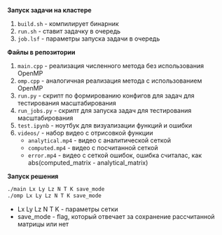 **Запуск задачи на кластере**

1. ```build.sh``` - компилирует бинарник
2. ```run.sh``` - ставит задачку в очередь
3. ```job.lsf``` - параметры запуска задачи в очередь


**Файлы в репозитории**

1. ```main.cpp``` - реализация численного метода без использования OpenMP
2. ```omp.cpp``` - аналогичная реализация метода с использованием OpenMP
3. ```run.py``` - скрипт по формированию конфигов для задач для тестирования масштабирования
4. ```run_jobs.py``` - скрипт для запуска задач для тестирования масштабирования
5. ```test.ipynb``` - ноутбук для визуализации функций и ошибки
6. ```videos/``` - набор видео с отрисовкой функции
    - ```analytical.mp4``` - видео с аналитической сеткой
    - ```computed.mp4``` - видео с посчитанной сеткой
    - ```error.mp4``` - видео с сеткой ошибок, ошибка считалас, как abs(computed_matrix - analytical_matrix)


**Запуск решения**

```bash
./main Lx Ly Lz N T K save_mode
./omp Lx Ly Lz N T K save_mode
```
- Lx Ly Lz N T K - параметры сетки
- save_mode - flag, который отвечает за сохранение рассчитанной матрицы или нет
